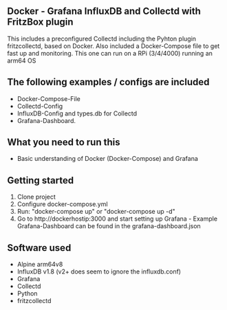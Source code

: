 ## Docker - Grafana InfluxDB and Collectd with FritzBox plugin
This includes a preconfigured Collectd including the Pyhton plugin fritzcollectd, based on Docker. Also included a Docker-Compose file to get fast up and monitoring.
This one can run on a RPi (3/4/4000) running an arm64 OS

## The following examples / configs are included
* Docker-Compose-File
* Collectd-Config
* InfluxDB-Config and types.db for Collectd
* Grafana-Dashboard. 

## What you need to run this
* Basic understanding of Docker (Docker-Compose) and Grafana

## Getting started
1. Clone project
2. Configure docker-compose.yml
3. Run: "docker-compose up" or "docker-compose up -d" 
4. Go to http://dockerhostip:3000 and start setting up Grafana - Example Grafana-Dashboard can be found in the grafana-dashboard.json 

## Software used
* Alpine arm64v8
* InfluxDB v1.8 (v2+ does seem to ignore the influxdb.conf)
* Grafana
* Collectd
* Python
* fritzcollectd